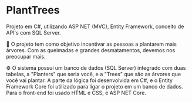 # PlantTrees
Projeto em C#, utilizando ASP NET (MVC), Entity Framework, conceito de API's com SQL Server.

:deciduous_tree: O projeto tem como objetivo incentivar as pessoas a plantarem mais árvores. Com as queimadas e grandes desmatamentos, devemos nos preocupar mais.

:gear: O sistema possuí um banco de dados (SQL Server) integrado com duas tabelas, a "Planters" que seria você, e a "Trees" que são as árvores que você vai plantar. A parte da lógica foi desenvolvida em C#, e o Entity Framework Core foi utilizado para ligar o projeto em um banco de dados. Para o front-end foi usado HTML e CSS, e ASP NET Core.

